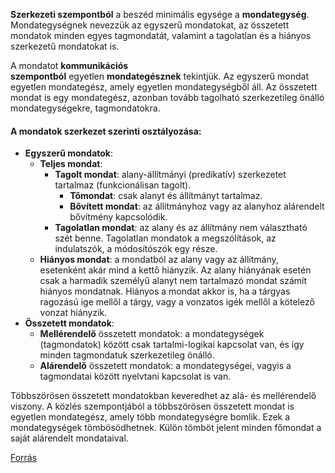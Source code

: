**Szerkezeti szempontból** a beszéd minimális egysége a **mondategység**. Mondategységnek nevezzük az egyszerű mondatokat, az összetett mondatok minden egyes tagmondatát, valamint a tagolatlan és a hiányos szerkezetű mondatokat is.

A mondatot **kommunikációs szempontból** egyetlen **mondategésznek** tekintjük. Az egyszerű mondat egyetlen mondategész, amely egyetlen mondategységből áll. Az összetett mondat is egy mondategész, azonban tovább tagolható szerkezetileg önálló mondategységekre, tagmondatokra.

#### A mondatok szerkezet szerinti osztályozása:

- **Egyszerű mondatok**:
    - **Teljes mondat**:
        - **Tagolt mondat**: alany-állítmányi (predikatív) szerkezetet tartalmaz (funkcionálisan tagolt).
            - **Tőmondat**: csak alanyt és állítmányt tartalmaz.
            - **Bővített mondat**: az állítmányhoz vagy az alanyhoz alárendelt bővítmény kapcsolódik.
        - **Tagolatlan mondat**: az alany és az állítmány nem választható szét benne. Tagolatlan mondatok a megszólítások, az indulatszók, a módosítószók egy része.
    - **Hiányos mondat**: a mondatból az alany vagy az állítmány, esetenként akár mind a kettő hiányzik. Az alany hiányának esetén csak a harmadik személyű alanyt nem tartalmazó mondat számít hiányos mondatnak. Hiányos a mondat akkor is, ha a tárgyas ragozású ige mellől a tárgy, vagy a vonzatos igék mellől a kötelező vonzat hiányzik.
- **Összetett mondatok**:
    - **Mellérendelő** összetett mondatok: a mondategységek (tagmondatok) között csak tartalmi-logikai kapcsolat van, és így minden tagmondatuk szerkezetileg önálló.
    - **Alárendelő** összetett mondatok: a mondategységei, vagyis a tagmondatai között nyelvtani kapcsolat is van.

Többszörösen összetett mondatokban keveredhet az alá- és mellérendelő viszony. A közlés szempontjából a többszörösen összetett mondat is egyetlen mondategész, amely több mondategységre bomlik. Ezek a mondategységek tömbösödhetnek. Külön tömböt jelent minden főmondat a saját alárendelt mondataival.

[Forrás](https://www.nyelvora.com/magyar-nyelvtan/5-2-a-mondatok-szerkezete.html)
